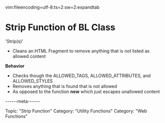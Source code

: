 vim:fileencoding=utf-8:ts=2:sw=2:expandtab

#  Strip Function of BL Class

'Strip(s)'

- Cleans an HTML Fragment to remove anything that is not listed as allowed content

**Behavior**

- Checks though the ALLOWED_TAGS, ALLOWED_ATTRIBUTES, and ALLOWED_STYLES
- Removes anything that is found that is not allowed
 - As opposed to the function __new__ which just escapes unallowed content

------meta------

Topic: "Strip Function"
Category: "Utility Functions"
Category: "Web Functions"
